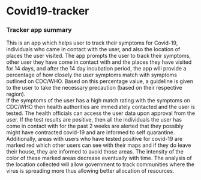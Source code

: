 # Covid19-tracker
### Tracker app summary
This is an app which helps user to track their symptoms for Covid-19, 
individuals who came in contact with the user, 
and also the location of places the user visited.
The app prompts the user to track their symptoms, 
other user they have come in contact with and the places they have visited for 14 days, 
and after the 14 day incubation period, 
the app will provide a percentage of how closely the user symptoms match with symptoms outlined on CDC/WHO.
Based on this percentage value, a guideline is given to the user to take the necessary precaution (based on their respective region). <br />
If the symptoms of the user has a high match rating with the symptoms on CDC/WHO then health authorities are immediately contacted and the user is tested. 
The health officials can access the user data upon approval from the user. If the test results are positive, then all the individuals the user has come in contact with for the past 2 weeks are alerted that they possibly
might have contracted covid-19 and are informed to self quarantine. 
Additionally, areas with users who have tested positive for covid-19 are marked red which other users can see with their maps and if they do leave their house, they are informed to avoid those areas.
The intensity of the color of these marked areas decrease eventually with time.
The analysis of the location collected will allow government to track communities where the virus is spreading more thus allowing better allocation of resources.

